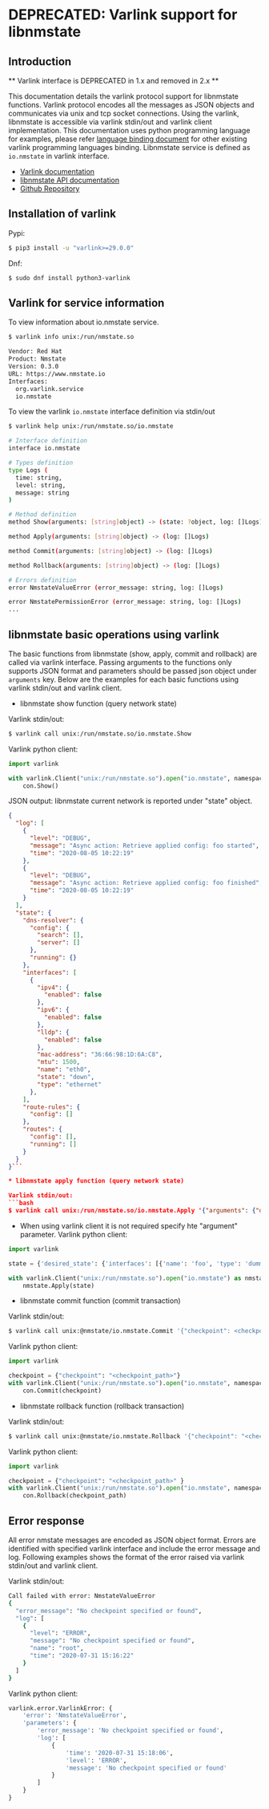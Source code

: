 # DEPRECATED: Varlink support for libnmstate

## Introduction

** Varlink interface is DEPRECATED in 1.x and removed in 2.x **

This documentation details the varlink protocol support for libnmstate
functions. Varlink protocol encodes all the messages as JSON objects and
communicates via unix and tcp socket connections. Using the varlink, libnmstate
is accessible via varlink stdin/out and varlink client implementation. This
documentation uses python programming language for examples, please refer
[language binding
document](ttps://varlink.org/Language-Bindings#how-to-test-new-language-bindings)
for other existing varlink programming languages binding. Libnmstate service is
defined as `io.nmstate` in varlink interface.

* [Varlink documentation]()
* [libnmstate API documentation](https://www.nmstate.io/devel/api.html)
* [Github Repository](https://github.com/nmstate/nmstate/)

## Installation of varlink
Pypi:
```bash
$ pip3 install -u "varlink>=29.0.0"
```
Dnf:
```bash
$ sudo dnf install python3-varlink
```

## Varlink for service information
To view information about io.nmstate service.

```bash
$ varlink info unix:/run/nmstate.so

Vendor: Red Hat
Product: Nmstate
Version: 0.3.0
URL: https://www.nmstate.io
Interfaces:
  org.varlink.service
  io.nmstate
```
To view the varlink `io.nmstate` interface definition via stdin/out

```bash
$ varlink help unix:/run/nmstate.so/io.nmstate

# Interface definition
interface io.nmstate

# Types definition
type Logs (
  time: string,
  level: string,
  message: string
)

# Method definition
method Show(arguments: [string]object) -> (state: ?object, log: []Logs)

method Apply(arguments: [string]object) -> (log: []Logs)

method Commit(arguments: [string]object) -> (log: []Logs)

method Rollback(arguments: [string]object) -> (log: []Logs)

# Errors definition
error NmstateValueError (error_message: string, log: []Logs)

error NmstatePermissionError (error_message: string, log: []Logs)
...
```

## libnmstate basic operations using varlink
The basic functions from libnmstate (show, apply, commit and rollback) are called via varlink interface. Passing arguments to the functions only supports JSON format and parameters should be passed json object under ```arguments``` key. Below are the examples for each basic functions using varlink stdin/out and varlink client.

* libnmstate show function (query network state)

Varlink stdin/out:
```bash
$ varlink call unix:/run/nmstate.so/io.nmstate.Show
```

Varlink python client:
```python
import varlink

with varlink.Client("unix:/run/nmstate.so").open("io.nmstate", namespaced=False) as con:
    con.Show()
```

JSON output:
 libnmstate current network is reported under "state" object.
```json
{
  "log": [
    {
      "level": "DEBUG",
      "message": "Async action: Retrieve applied config: foo started",
      "time": "2020-08-05 10:22:19"
    },
    {
      "level": "DEBUG",
      "message": "Async action: Retrieve applied config: foo finished",
      "time": "2020-08-05 10:22:19"
    }
  ],
  "state": {
    "dns-resolver": {
      "config": {
        "search": [],
        "server": []
      },
      "running": {}
    },
    "interfaces": [
      {
        "ipv4": {
          "enabled": false
        },
        "ipv6": {
          "enabled": false
        },
        "lldp": {
          "enabled": false
        },
        "mac-address": "36:66:98:1D:6A:C8",
        "mtu": 1500,
        "name": "eth0",
        "state": "down",
        "type": "ethernet"
      },
    ],
    "route-rules": {
      "config": []
    },
    "routes": {
      "config": [],
      "running": []
    }
  }
}```

* libnmstate apply function (query network state)

Varlink stdin/out:
```bash
$ varlink call unix:/run/nmstate.so/io.nmstate.Apply '{"arguments": {"desired_state": {"interfaces": [{"name": "foo", "type": "dummy", "state": "up", "ipv4": {"enabled": false}, "ipv6": {"enabled": false}}]} } }'
```

* When using varlink client it is not required specify hte "argument" parameter.
Varlink python client:
```python
import varlink

state = {'desired_state': {'interfaces': [{'name': 'foo', 'type': 'dummy', 'state': 'up', 'ipv4': {'enabled': False}, 'ipv6': {'enabled': False}}]} }

with varlink.Client("unix:/run/nmstate.so").open("io.nmstate") as nmstate:
    nmstate.Apply(state)
```

* libnmstate commit function (commit transaction)

Varlink stdin/out:
```bash
$ varlink call unix:@nmstate/io.nmstate.Commit '{"checkpoint": <checkpoint> }'
```

Varlink python client:
```python
import varlink

checkpoint = {"checkpoint": "<checkpoint_path>"}
with varlink.Client("unix:/run/nmstate.so").open("io.nmstate", namespaced=False) as con:
    con.Commit(checkpoint)
```

* libnmstate rollback function (rollback transaction)

Varlink stdin/out:
```bash
$ varlink call unix:@nmstate/io.nmstate.Rollback '{"checkpoint": "<checkpoint_path>" }'
```

Varlink python client:
```python
import varlink

checkpoint = {"checkpoint": "<checkpoint_path>" }
with varlink.Client("unix:/run/nmstate.so").open("io.nmstate", namespaced=False) as con:
    con.Rollback(checkpoint_path)
```

## Error response
All error nmstate messages are encoded as JSON object format. Errors are identified with specified varlink interface and include the error message and log. Following examples shows the format of the error raised via varlink stdin/out and varlink client.

Varlink stdin/out:
```bash
Call failed with error: NmstateValueError
{
  "error_message": "No checkpoint specified or found",
  "log": [
    {
      "level": "ERROR",
      "message": "No checkpoint specified or found",
      "name": "root",
      "time": "2020-07-31 15:16:22"
    }
  ]
}
```

Varlink python client:
```python
varlink.error.VarlinkError: {
    'error': 'NmstateValueError',
    'parameters': {
        'error_message': 'No checkpoint specified or found',
        'log': [
            {
                'time': '2020-07-31 15:18:06',
                'level': 'ERROR',
                'message': 'No checkpoint specified or found'
            }
        ]
    }
}
```
